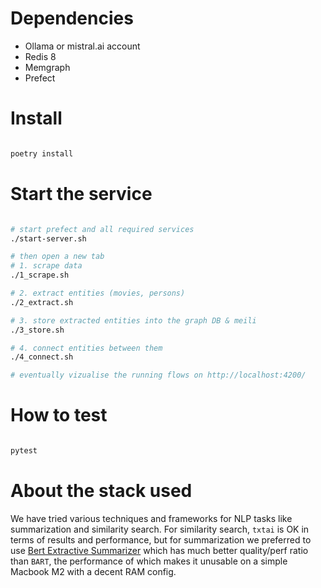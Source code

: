

# Dependencies

- Ollama or mistral.ai account
- Redis 8
- Memgraph
- Prefect

# Install

```sh

poetry install 

```

# Start the service

```sh

# start prefect and all required services
./start-server.sh

# then open a new tab 
# 1. scrape data
./1_scrape.sh

# 2. extract entities (movies, persons)
./2_extract.sh

# 3. store extracted entities into the graph DB & meili
./3_store.sh

# 4. connect entities between them
./4_connect.sh

# eventually vizualise the running flows on http://localhost:4200/

```

# How to test

```sh

pytest

```

# About the stack used

We have tried various techniques and frameworks for NLP tasks like summarization and similarity search.
For similarity search, `txtai` is OK in terms of results and performance, but for summarization we preferred to use [Bert Extractive Summarizer](https://pypi.org/project/bert-extractive-summarizer/) which has much better quality/perf ratio than `BART`, the performance of which makes it unusable on a simple Macbook M2 with a decent RAM config.